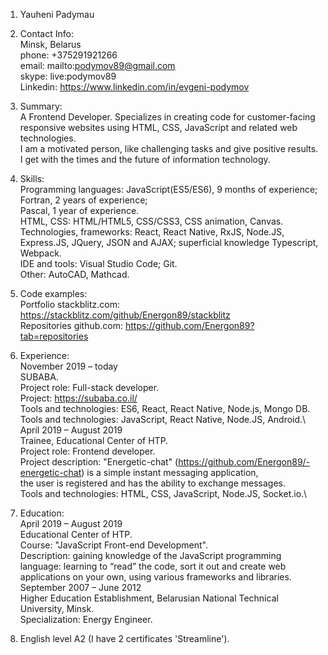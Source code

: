 1. Yauheni Padymau

2. Contact Info:\
Minsk, Belarus\
phone: +375291921266\
email: mailto:podymov89@gmail.com\
skype: live:podymov89\
Linkedin: https://www.linkedin.com/in/evgeni-podymov

3. Summary:\
A Frontend Developer. Specializes in creating code for customer-facing responsive websites using HTML, CSS, JavaScript and related web technologies.\
I am a motivated person, like challenging tasks and give positive results. I get with the times and the future of information technology.

4. Skills:\
Programming languages: JavaScript(ES5/ES6), 9  months of experience;\
                       Fortran, 2 years  of experience;\
                       Pascal, 1 year  of experience.\
HTML, CSS: HTML/HTML5, CSS/CSS3, CSS animation, Canvas.\
Technologies, frameworks: React, React Native, RxJS, Node.JS, Express.JS, JQuery, JSON and AJAX; superficial knowledge Typescript, Webpack.\
IDE and tools: Visual Studio Code; Git.\
Other: AutoCAD, Mathcad.

5. Code examples:\
Portfolio stackblitz.com: https://stackblitz.com/github/Energon89/stackblitz \
Repositories github.com: https://github.com/Energon89?tab=repositories

6. Experience:\
November 2019 – today\
SUBABA.\
Project role: Full-stack developer.\
Project: https://subaba.co.il/ \
Tools and technologies: ES6, React, React Native, Node.js, Mongo DB.\
Tools and technologies: JavaScript, React Native, Node.JS, Android.\\
April 2019 – August 2019\
Trainee, Educational Center of HTP.\
Project role: Frontend developer.\
Project description: "Energetic-chat" (https://github.com/Energon89/-energetic-chat) is a simple instant messaging application,\
the user is registered and has the ability to exchange messages.\
Tools and technologies: HTML, CSS, JavaScript, Node.JS, Socket.io.\

7. Education:\
April 2019 – August 2019\
Educational Center of HTP.\
Course: "JavaScript Front-end Development".\
Description: gaining knowledge of the JavaScript programming language: learning to “read” the code, sort it out and create web applications on your own, using various frameworks and libraries.\
September 2007 – June 2012\
Higher Education Establishment, Belarusian National Technical University, Minsk.\
Specialization: Energy Engineer.

8. English level A2 (I have 2 certificates 'Streamline').
